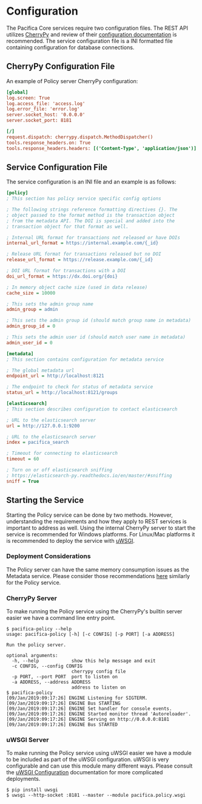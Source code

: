 # Configuration

The Pacifica Core services require two configuration files. The REST
API utilizes [CherryPy](https://github.com/cherrypy) and review of
their
[configuration documentation](http://docs.cherrypy.org/en/latest/config.html)
is recommended. The service configuration file is a INI formatted
file containing configuration for database connections.

## CherryPy Configuration File

An example of Policy server CherryPy configuration:

```ini
[global]
log.screen: True
log.access_file: 'access.log'
log.error_file: 'error.log'
server.socket_host: '0.0.0.0'
server.socket_port: 8181

[/]
request.dispatch: cherrypy.dispatch.MethodDispatcher()
tools.response_headers.on: True
tools.response_headers.headers: [('Content-Type', 'application/json')]
```

## Service Configuration File

The service configuration is an INI file and an example is as follows:

```ini
[policy]
; This section has policy service specific config options

; The following strings reference formatting directives {}. The
; object passed to the format method is the transaction object
; from the metadata API. The DOI is special and added into the
; transaction object for that format as well.

; Internal URL format for transactions not released or have DOIs
internal_url_format = https://internal.example.com/{_id}

; Release URL format for transactions released but no DOI
release_url_format = https://release.example.com/{_id}

; DOI URL format for transactions with a DOI
doi_url_format = https://dx.doi.org/{doi}

; In memory object cache size (used in data release)
cache_size = 10000

; This sets the admin group name
admin_group = admin

; This sets the admin group id (should match group name in metadata)
admin_group_id = 0

; This sets the admin user id (should match user name in metadata)
admin_user_id = 0

[metadata]
; This section contains configuration for metadata service

; The global metadata url
endpoint_url = http://localhost:8121

; The endpoint to check for status of metadata service
status_url = http://localhost:8121/groups

[elasticsearch]
; This section describes configuration to contact elasticsearch

; URL to the elasticsearch server
url = http://127.0.0.1:9200

; URL to the elasticsearch server
index = pacifica_search

; Timeout for connecting to elasticsearch
timeout = 60

; Turn on or off elasticsearch sniffing
; https://elasticsearch-py.readthedocs.io/en/master/#sniffing
sniff = True
```

## Starting the Service

Starting the Policy service can be done by two methods. However,
understanding the requirements and how they apply to REST services
is important to address as well. Using the
internal CherryPy server to start the service is recommended for
Windows platforms. For Linux/Mac platforms it is recommended to
deploy the service with
[uWSGI](https://uwsgi-docs.readthedocs.io/en/latest/).

### Deployment Considerations

The Policy server can have the same memory consumption issues as the
Metadata service. Please consider those recommendations
[here](https://pacifica-metadata.readthedocs.io/en/latest/configuration.html#deployment-considerations)
similarly for the Policy service.

### CherryPy Server

To make running the Policy service using the CherryPy's builtin
server easier we have a command line entry point.

```
$ pacifica-policy --help
usage: pacifica-policy [-h] [-c CONFIG] [-p PORT] [-a ADDRESS]

Run the policy server.

optional arguments:
  -h, --help            show this help message and exit
  -c CONFIG, --config CONFIG
                        cherrypy config file
  -p PORT, --port PORT  port to listen on
  -a ADDRESS, --address ADDRESS
                        address to listen on
$ pacifica-policy
[09/Jan/2019:09:17:26] ENGINE Listening for SIGTERM.
[09/Jan/2019:09:17:26] ENGINE Bus STARTING
[09/Jan/2019:09:17:26] ENGINE Set handler for console events.
[09/Jan/2019:09:17:26] ENGINE Started monitor thread 'Autoreloader'.
[09/Jan/2019:09:17:26] ENGINE Serving on http://0.0.0.0:8181
[09/Jan/2019:09:17:26] ENGINE Bus STARTED
```

### uWSGI Server

To make running the Policy service using uWSGI easier we have a
module to be included as part of the uWSGI configuration. uWSGI is
very configurable and can use this module many different ways. Please
consult the
[uWSGI Configuration](https://uwsgi-docs.readthedocs.io/en/latest/Configuration.html)
documentation for more complicated deployments.

```
$ pip install uwsgi
$ uwsgi --http-socket :8181 --master --module pacifica.policy.wsgi
```
